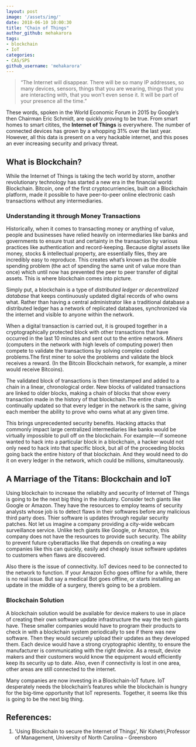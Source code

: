 ```yaml
---
layout: post
image: '/assets/img/'
date: 2018-06-10 10:00:30
title: "Chain of Things"
author_github: mehakarora
tags:
- blockchain
- IoT
categories:
- CAS/SPS
github_username: 'mehakarora'
---
```

>“The Internet will disappear. There will be so many IP addresses, so many devices, sensors, things that you are wearing, things that you are interacting with, that you won't even sense it. It will be part of your presence all the time.”

These words, spoken in the World Economic Forum in 2015 by Google’s then Chairman Eric Schmidt, are quickly proving to be true. From smart homes to smart citites, the **Internet of Things** is everywhere. The number of connected devices has grown by a whopping 31% over the last year. However, all this data is present on a very hackable internet, and this poses an ever increasing security and privacy threat.

## What is Blockchain?

While the Internet of Things is taking the tech world by storm, another revolutionary technology has started a new era in the financial world: Blockchain. Bitcoin, one of the first cryptocurriencies, built on a Blockchain platform, made it possible to have peer-to-peer online electronic cash transactions without any intermediaries.

### Understanding it through Money Transactions

Historically, when it comes to transacting money or anything of value, people and businesses have relied heavily on intermediaries like banks and governments to ensure trust and certainty in the transaction by various practices like authentication and record-keeping. Because digital assets like money, stocks & intellectual property, are essentially files, they are incredibly easy to reproduce. This creates what’s known as the double spending problem (the act of spending the same unit of value more than once) which until now has prevented the peer to peer transfer of digital assets. This is where blockchain comes into picture.

Simply put, a blockchain is a type of *distributed ledger or decentralized database* that keeps continuously updated digital records of who owns what. Rather than having a central administrator like a traditional database a distributed ledger has a network of replicated databases, synchronized via the internet and visible to anyone within the network.  

When a digital transaction is carried out, it is grouped together in a cryptographically protected block with other transactions that have occurred in the last 10 minutes and sent out to the entire network. *Miners* (computers in the network with high levels of computing power) then compete to validate the transactions by solving complex coded problems.The first miner to solve the problems and validate the block receives a reward. (In the Bitcoin Blockchain network, for example, a miner would receive Bitcoins).

The validated block of transactions is then timestamped and added to a chain in a linear, chronological order. New blocks of validated transactions are linked to older blocks, making a chain of blocks that show every transaction made in the history of that blockchain.The entire chain is continually updated so that every ledger in the network is the same, giving each member the ability to prove who owns what at any given time.

This brings unprecedented security benefits. Hacking attacks that commonly impact large centralized intermediaries like banks would be virtually impossible to pull off on the blockchain. For example — if someone wanted to hack into a particular block in a blockchain, a hacker would not only need to hack into that specific block, but all of the proceeding blocks going back the entire history of that blockchain. And they would need to do it on every ledger in the network, which could be millions, simultaneously.

## A Marriage of the Titans: Blockchain and IoT

Using blockchain to increase the reliabilty and security of Internet of Things is going to be the next big thing in the industry. Consider tech giants like Google or Amazon. They have the resources to employ teams of security analysts whose job is to detect flaws in their softwares before any malicious third party does. Thier software is updates through regular security patches. Not let us imagine a company providing a city-wide webcam surveillance service. Unlike tech giants like Google, or Amazon, this company does not have the resources to provide such security. The ability to prevent future cyberattacks like that depends on creating a way companies like this can quickly, easily and cheaply issue software updates to customers when flaws are discovered.

Also there is the issue of connectivity. IoT devices need to be connected to the network to function. If your Amazon Echo goes offline for a while, there is no real issue. But say a medical Bot goes offline, or starts installing an update in the middle of a surgery, there’s going to be a problem.

### Blockchain Solution

A blockchain solution would be available for device makers to use in place of creating their own software update infrastructure the way the tech giants have. These smaller companies would have to program their products to check in with a blockchain system periodically to see if there was new software. Then they would securely upload their updates as they developed them. Each device would have a strong cryptographic identity, to ensure the manufacturer is communicating with the right device. As a result, device makers and their customers would know the equipment would efficiently keep its security up to date. Also, even if connectivity is lost in one area, other areas are still connected to the internet.


Many companies are now investing in a Blockchain-IoT future. IoT desperately needs the blockchain’s features while the blockchain is hungry for the big-time opportunity that IoT represents. Together, it seems like this is going to be the next big thing.



## References:

1. 'Using Blockchain to secure the Internet of Things', Nir Kshetri,Professor of Management, University of North Carolina – Greensboro
